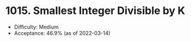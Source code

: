 # 1015. Smallest Integer Divisible by K
- Difficulty: Medium
- Acceptance: 46.9% (as of 2022-03-14)
